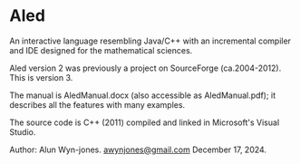 # Aled
An interactive language resembling Java/C++ with an incremental compiler and IDE designed for the mathematical sciences.

Aled version 2 was previously a project on SourceForge (ca.2004-2012).  This is version 3.

The manual is AledManual.docx (also accessible as AledManual.pdf);  it describes all the features with many examples.

The source code is C++ (2011) compiled and linked in Microsoft's Visual Studio.

Author:  Alun Wyn-jones.    awynjones@gmail.com   December 17, 2024.
